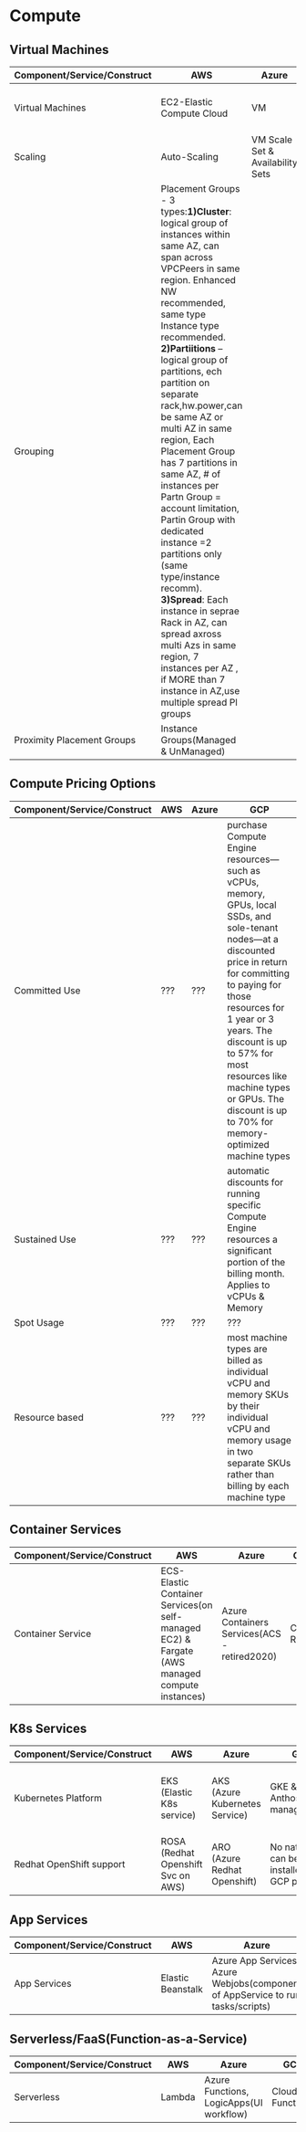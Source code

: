 # Compute 


## Virtual Machines
| Component/Service/Construct| AWS | Azure | GCP |
|----------------------------|-----|-------|-----|
| Virtual Machines| EC2-Elastic Compute Cloud | VM | GCE-Google Cloud Engine |
| Scaling| Auto-Scaling | VM Scale Set & Availability Sets | ??? | ???|
| Grouping | Placement Groups - 3 types:**1)Cluster**: logical group of instances within same AZ, can span across VPCPeers in same region. Enhanced NW recommended, same type Instance type recommended.  **2)Partiitions** – logical group of partitions, ech partition on separate rack,hw.power,can be same AZ or multi AZ in same region, Each Placement Group has 7 partitions in same AZ, # of instances per Partn Group = account limitation, Partin Group with dedicated instance =2 partitions only (same type/instance recomm). **3)Spread**: Each instance in seprae Rack in AZ, can spread axross multi Azs in same region, 7 instances per AZ , if MORE than 7 instance in AZ,use multiple spread Pl groups
 | Proximity Placement Groups | Instance Groups(Managed & UnManaged)| 


## Compute Pricing Options   
| Component/Service/Construct| AWS | Azure | GCP |
|----------------------------|-----|-------|-----|
| Committed Use| ??? | ??? | purchase Compute Engine resources—such as vCPUs, memory, GPUs, local SSDs, and sole-tenant nodes—at a discounted price in return for committing to paying for those resources for 1 year or 3 years. The discount is up to 57% for most resources like machine types or GPUs. The discount is up to 70% for memory-optimized machine types |
| Sustained Use| ??? | ??? | automatic discounts for running specific Compute Engine resources a significant portion of the billing month. Applies to vCPUs & Memory |
| Spot Usage| ??? | ??? | ??? |
| Resource based | ??? | ??? | most machine types are billed as individual vCPU and memory SKUs by their individual vCPU and memory usage in two separate SKUs rather than billing by each machine type|


## Container Services
| Component/Service/Construct| AWS | Azure | GCP |
|----------------------------|-----|-------|-----|
| Container Service| ECS-Elastic Container Services(on self-managed EC2) & Fargate (AWS managed compute instances)| Azure Containers Services(ACS -retired2020) | Cloud Run| 


## K8s Services
| Component/Service/Construct| AWS | Azure | GCP | IBM |
|----------------------------|-----|-------|-----|-----|
| Kubernetes Platform| EKS (Elastic K8s service) | AKS (Azure Kubernetes Service) | GKE & Anthos(secure managed K8s)| IBM Cloud K8s Service & ROKS(Redhat OpenShift K8s)|
| Redhat OpenShift support | ROSA (Redhat Openshift Svc on AWS)| ARO (Azure Redhat Openshift) | No native svc, can be installed on GCP platform| ROKS(Redhat OpenShift K8s)|

## App Services
| Component/Service/Construct| AWS | Azure | GCP |
|----------------------------|-----|-------|-----|
| App Services| Elastic Beanstalk | Azure App Services, Azure Webjobs(component of AppService to run tasks/scripts) | App Engine |


## Serverless/FaaS(Function-as-a-Service)
| Component/Service/Construct| AWS | Azure | GCP | IBM |
|----------------------------|-----|-------|-----|-----|
| Serverless| Lambda | Azure Functions, LogicApps(UI workflow)  | Cloud Functions |

